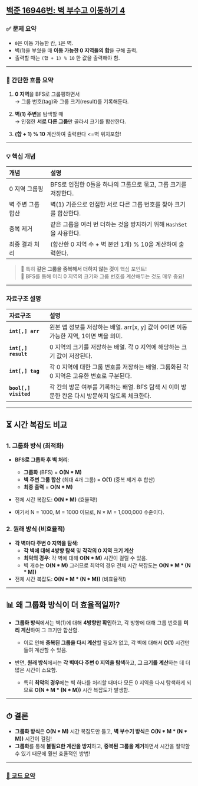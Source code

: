 ## [백준 16946번: 벽 부수고 이동하기 4](https://github.com/Syldris/Baekjoon-Study/tree/main/C%23/%EB%B0%B1%EC%A4%80/Gold/16946.%E2%80%85%EB%B2%BD%E2%80%85%EB%B6%80%EC%88%98%EA%B3%A0%E2%80%85%EC%9D%B4%EB%8F%99%ED%95%98%EA%B8%B0%E2%80%854)

### ✅ 문제 요약
- `0`은 이동 가능한 칸, `1`은 벽.
- 벽(1)을 부쉈을 때 **이동 가능한 0 지역들의 합**을 구해 출력.
- 출력할 때는 `(합 + 1) % 10` 한 값을 출력해야 함.

---
### 🎯 간단한 흐름 요약

1. **0 지역**을 BFS로 그룹핑하면서  
   → 그룹 번호(tag)와 그룹 크기(result)를 기록해둔다.

2. **벽(1) 주변**을 탐색할 때  
   → 인접한 **서로 다른 그룹**만 골라서 크기를 합산한다.

3. **(합 + 1) % 10** 계산하여 출력한다 <=벽 위치포함!

---
### 💡 핵심 개념

| 개념 | 설명 |
|:---|:---|
| 0 지역 그룹핑 | BFS로 인접한 0들을 하나의 그룹으로 묶고, 그룹 크기를 저장한다. |
| 벽 주변 그룹 합산 | 벽(1) 기준으로 인접한 서로 다른 그룹 번호를 찾아 크기를 합산한다. |
| 중복 제거 | 같은 그룹을 여러 번 더하는 것을 방지하기 위해 `HashSet`을 사용한다. |
| 최종 결과 처리 | (합산한 0 지역 수 + 벽 본인 1개) % 10을 계산하여 출력한다. |

> 🎯 특히 **같은 그룹을 중복해서 더하지 않는 것**이 핵심 포인트!  
> 🎯 BFS를 통해 미리 0 지역의 크기와 그룹 번호를 계산해두는 것도 매우 중요!

---
### 자료구조 설명

| 자료구조   | 설명 |
|:---        |:---  |
| **`int[,] arr`** | 원본 맵 정보를 저장하는 배열. arr[x, y] 값이 0이면 이동 가능한 지역, 1이면 벽을 의미. |
| **`int[,] result`** | 0 지역의 크기를 저장하는 배열. 각 0 지역에 해당하는 크기 값이 저장된다. |
| **`int[,] tag`** | 각 0 지역에 대한 그룹 번호를 저장하는 배열. 그룹화된 각 0 지역은 고유한 번호로 구분된다. |
| **`bool[,] visited`** | 각 칸의 방문 여부를 기록하는 배열. BFS 탐색 시 이미 방문한 칸은 다시 방문하지 않도록 체크한다. |

---

## ⏳ 시간 복잡도 비교

### 1. **그룹화 방식 (최적화)**

- **BFS로 그룹화 후 벽 처리**:  
  - **그룹화** (BFS) = **O(N * M)**  
  - **벽 주변 그룹 합산** (최대 4개 그룹) = **O(1)** (중복 제거 후 합산)
  - **최종 출력** = **O(N * M)**

- 전체 시간 복잡도: **O(N * M)** (효율적!)
- 여기서 N = 1000, M = 1000 이므로, N × M = 1,000,000 수준이다.
### 2. **원래 방식 (비효율적)**

- **각 벽마다 주변 0 지역을 탐색**:  
  - **각 벽에 대해 4방향 탐색** 및 **각각의 0 지역 크기 계산**  
  - **최악의 경우**: 각 벽에 대해 **O(N * M)** 시간이 걸릴 수 있음.
  - 벽 개수는  **O(N * M)**  그러므로 최악의 경우 전체 시간 복잡도는 **O(N * M * (N * M))**
- 전체 시간 복잡도: **O(N * M * (N * M))** (비효율적!)

---

## 📊 왜 **그룹화 방식**이 더 효율적일까?

- **그룹화 방식**에서는 벽(1)에 대해 **4방향만 확인**하고, 각 방향에 대해 그룹 번호를 **미리 계산**하여 그 크기만 합산함.  
  - 이로 인해 **중복된 그룹을 다시 계산**할 필요가 없고, 각 벽에 대해서 **O(1)** 시간만 들여 계산할 수 있음.
  
- 반면, **원래 방식**에서는 **각 벽마다 주변 0 지역을 탐색**하고, **그 크기를 계산**하는 데 더 많은 시간이 소요함.  
  - 특히 **최악의 경우**에는 벽 하나를 처리할 때마다 모든 0 지역을 다시 탐색하게 되므로 **O(N * M * (N * M))** 시간 복잡도가 발생함.

---

## ⏱ 결론

- **그룹화 방식**은 **O(N * M)** 시간 복잡도만 들고, **벽 부수기 방식**은 **O(N * M * (N * M))** 시간이 걸림!
- **그룹화**를 통해 **불필요한 계산을 방지**하고, **중복된 그룹을 제거**하면서 시간을 절약할 수 있기 때문에 훨씬 효율적인 방법!

---

### [📜 코드 요약](https://github.com/Syldris/Baekjoon-Study/blob/main/C%23/%EB%B0%B1%EC%A4%80/Gold/16946.%E2%80%85%EB%B2%BD%E2%80%85%EB%B6%80%EC%88%98%EA%B3%A0%E2%80%85%EC%9D%B4%EB%8F%99%ED%95%98%EA%B8%B0%E2%80%854/%EC%BD%94%EB%93%9C%EC%9A%94%EC%95%BD.md)
